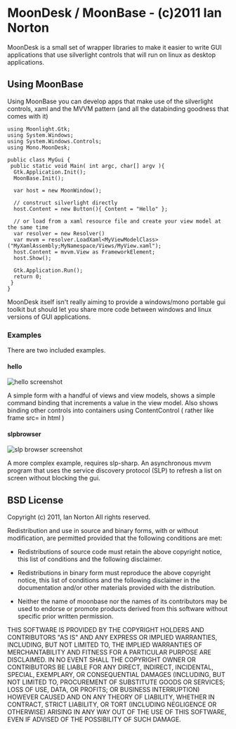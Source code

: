 MoonDesk / MoonBase - (c)2011 Ian Norton
========================================

MoonDesk is a small set of wrapper libraries to make it easier to write 
GUI applications that use silverlight controls that will run on linux 
as desktop applications.

Using MoonBase
--------------

Using MoonBase you can develop apps that make use of the silverlight
controls, xaml and the MVVM pattern (and all the databinding goodness
that comes with it)

    using Moonlight.Gtk;
    using System.Windows;
    using System.Windows.Controls;
    using Mono.MoonDesk;

    public class MyGui {
     public static void Main( int argc, char[] argv ){
      Gtk.Application.Init();
      MoonBase.Init();

      var host = new MoonWindow();
      
      // construct silverlight directly
      host.Content = new Button(){ Content = "Hello" };

      // or load from a xaml resource file and create your view model at the same time
      var resolver = new Resolver()
      var mvvm = resolver.LoadXaml<MyViewModelClass>("MyXamlAssembly;MyNamespace/Views/MyView.xaml");
      host.Content = mvvm.View as FrameworkElement;
      host.Show();
      
      Gtk.Application.Run();
      return 0;
     }
    }

MoonDesk itself isn't really aiming to provide a windows/mono portable gui
toolkit but should let you share more code between windows and linux versions
of GUI applications.

### Examples

There are two included examples.

#### hello

<img src="https://github.com/inorton/MoonBase/raw/master/Examples/hello/hello.png" alt="hello screenshot"/>

A simple form with a handful of views and view models, shows
a simple command binding that increments a value in the view model.
Also shows binding other controls into containers using ContentControl
( rather like frame src= in html )

#### slpbrowser

<img src="https://github.com/inorton/MoonBase/raw/master/Examples/slpbrowser/slpbrowser.png" alt="slp browser screenshot"/>

A more complex example, requires slp-sharp. An asynchronous mvvm 
program that uses the service discovery protocol (SLP) to refresh
a list on screen without blocking the gui.

BSD License
------------

Copyright (c) 2011, Ian Norton
All rights reserved.

Redistribution and use in source and binary forms, with or without
modification, are permitted provided that the following conditions are met:

* Redistributions of source code must retain the above copyright notice,
  this list of conditions and the following disclaimer.  

* Redistributions in binary form must reproduce the above copyright
  notice, this list of conditions and the following disclaimer in the
  documentation and/or other materials provided with the distribution.

* Neither the name of moonbase nor the names of its contributors may be 
  used to endorse or promote products derived from this software without
  specific prior written permission.

THIS SOFTWARE IS PROVIDED BY THE COPYRIGHT HOLDERS AND CONTRIBUTORS "AS IS"
AND ANY EXPRESS OR IMPLIED WARRANTIES, INCLUDING, BUT NOT LIMITED TO, THE
IMPLIED WARRANTIES OF MERCHANTABILITY AND FITNESS FOR A PARTICULAR PURPOSE ARE
DISCLAIMED. IN NO EVENT SHALL THE COPYRIGHT OWNER OR CONTRIBUTORS BE LIABLE
FOR ANY DIRECT, INDIRECT, INCIDENTAL, SPECIAL, EXEMPLARY, OR CONSEQUENTIAL
DAMAGES (INCLUDING, BUT NOT LIMITED TO, PROCUREMENT OF SUBSTITUTE GOODS OR
SERVICES; LOSS OF USE, DATA, OR PROFITS; OR BUSINESS INTERRUPTION) HOWEVER
CAUSED AND ON ANY THEORY OF LIABILITY, WHETHER IN CONTRACT, STRICT LIABILITY,
OR TORT (INCLUDING NEGLIGENCE OR OTHERWISE) ARISING IN ANY WAY OUT OF THE USE
OF THIS SOFTWARE, EVEN IF ADVISED OF THE POSSIBILITY OF SUCH DAMAGE.

